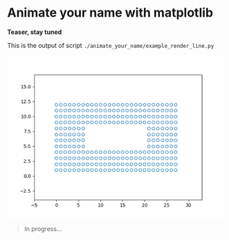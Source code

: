 # Animate your name with matplotlib

**Teaser, stay tuned**

This is the output of script `./animate_your_name/example_render_line.py`

<img src="./screenshots/test_animate_col.png" width="500">


> In progress...
